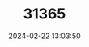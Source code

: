 ---
title: "31365"
category: "Gardenia mannii"
draft: false
date: 2024-02-22 13:03:50
languages:
  English: ["Mann's Gardenia"]
---